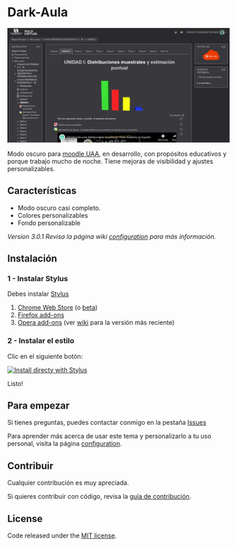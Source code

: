 # Dark-Aula

![preview](https://raw.githubusercontent.com/indierodo/dark-aula/master/images/preview.png)

Modo oscuro para [moodle UAA](https://aulavirtual.uaa.mx), en desarrollo, con propósitos educativos y porque trabajo mucho de noche. Tiene mejoras de visibilidad y ajustes personalizables.

## Características
  - Modo oscuro casi completo.
  - Colores personalizables
  - Fondo personalizable

_Version 3.0.1 Revisa la página wiki [configuration](https://github.com/indierodo/dark-aula/wiki/Configuration) para más información._

## Instalación

### 1 - Instalar Stylus
Debes instalar [Stylus](https://add0n.com/stylus.html)
1. [Chrome Web Store](https://chrome.google.com/webstore/detail/stylus/clngdbkpkpeebahjckkjfobafhncgmne) (o [beta](https://chrome.google.com/webstore/detail/stylus-beta/apmmpaebfobifelkijhaljbmpcgbjbdo))
2. [Firefox add-ons](https://addons.mozilla.org/firefox/addon/styl-us/)
3. [Opera add-ons](https://addons.opera.com/extensions/details/stylus/) (ver [wiki](https://github.com/openstyles/stylus/wiki/Opera,-Outdated-Stylus) para la versión más reciente)


### 2 - Instalar el estilo
Clic en el siguiente botón:

[![Install directy with Stylus](https://img.shields.io/badge/Install%20directly%20with-Stylus-116b59.svg)](https://raw.githubusercontent.com/indierodo/dark-aula/master/au.user.styl)

Listo!

## Para empezar
Si tienes preguntas, puedes contactar conmigo en la pestaña [Issues](https://github.com/indierodo/dark-aula/issues)

Para aprender más acerca de usar este tema y personalizarlo a tu uso personal, visita la página [configuration](https://github.com/indierodo/dark-aula/wiki/Configuration).

## Contribuir

Cualquier contribución es muy apreciada.

Si quieres contribuir con código, revisa la [guía de contribución](https://github.com/indierodo/dark-aula/blob/master/contributing.md).

## License
Code released under the [MIT license](https://raw.githubusercontent.com/indierodo/dark-aula/master/LICENSE).
